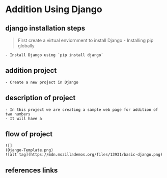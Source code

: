# Addition Using Django
##	django installation steps
> First create a virtual enviornment to install Django 
    - Installing pip globally
    
    - Install Django using `pip install django`
## 	addition  project
    - Create a new project in Django
##	description of project
    - In this project we are creating a sample web page for addition of two numbers
    - It will have a 
##	flow of project
    ![]
    (Django-Template.png)
    ![alt tag](https://mdn.mozillademos.org/files/13931/basic-django.png)
##	references links

